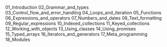 01_Introduction
02_Grammar_and_types
03_Control_flow_and_error_handling
04_Loops_and_iteration
05_Functions
06_Expressions_and_operators
07_Numbers_and_dates
08_Text_formatting
09_Regular_expressions
10_Indexed_collections
11_Keyed_collections
12_Working_with_objects
13_Using_classes
14_Using_promises
15_Typed_arrays
16_Iterators_and_generators
17_Meta_programming
18_Modules